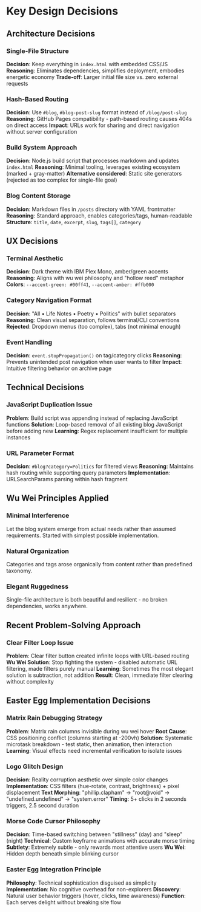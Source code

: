 # Key Design Decisions

## Architecture Decisions

### Single-File Structure
**Decision**: Keep everything in `index.html` with embedded CSS/JS
**Reasoning**: Eliminates dependencies, simplifies deployment, embodies energetic economy
**Trade-off**: Larger initial file size vs. zero external requests

### Hash-Based Routing
**Decision**: Use `#blog`, `#blog-post-slug` format instead of `/blog/post-slug`
**Reasoning**: GitHub Pages compatibility - path-based routing causes 404s on direct access
**Impact**: URLs work for sharing and direct navigation without server configuration

### Build System Approach
**Decision**: Node.js build script that processes markdown and updates `index.html`
**Reasoning**: Minimal tooling, leverages existing ecosystem (marked + gray-matter)
**Alternative considered**: Static site generators (rejected as too complex for single-file goal)

### Blog Content Storage
**Decision**: Markdown files in `/posts` directory with YAML frontmatter
**Reasoning**: Standard approach, enables categories/tags, human-readable
**Structure**: `title`, `date`, `excerpt`, `slug`, `tags[]`, `category`

## UX Decisions

### Terminal Aesthetic
**Decision**: Dark theme with IBM Plex Mono, amber/green accents
**Reasoning**: Aligns with wu wei philosophy and "hollow reed" metaphor
**Colors**: `--accent-green: #00ff41`, `--accent-amber: #ffb000`

### Category Navigation Format
**Decision**: "All • Life Notes • Poetry • Politics" with bullet separators
**Reasoning**: Clean visual separation, follows terminal/CLI conventions
**Rejected**: Dropdown menus (too complex), tabs (not minimal enough)

### Event Handling
**Decision**: `event.stopPropagation()` on tag/category clicks
**Reasoning**: Prevents unintended post navigation when user wants to filter
**Impact**: Intuitive filtering behavior on archive page

## Technical Decisions

### JavaScript Duplication Issue
**Problem**: Build script was appending instead of replacing JavaScript functions
**Solution**: Loop-based removal of all existing blog JavaScript before adding new
**Learning**: Regex replacement insufficient for multiple instances

### URL Parameter Format
**Decision**: `#blog?category=Politics` for filtered views
**Reasoning**: Maintains hash routing while supporting query parameters
**Implementation**: URLSearchParams parsing within hash fragment

## Wu Wei Principles Applied

### Minimal Interference
Let the blog system emerge from actual needs rather than assumed requirements. Started with simplest possible implementation.

### Natural Organization
Categories and tags arose organically from content rather than predefined taxonomy.

### Elegant Ruggedness
Single-file architecture is both beautiful and resilient - no broken dependencies, works anywhere.

## Recent Problem-Solving Approach

### Clear Filter Loop Issue
**Problem**: Clear filter button created infinite loops with URL-based routing
**Wu Wei Solution**: Stop fighting the system - disabled automatic URL filtering, made filters purely manual
**Learning**: Sometimes the most elegant solution is subtraction, not addition
**Result**: Clean, immediate filter clearing without complexity

## Easter Egg Implementation Decisions

### Matrix Rain Debugging Strategy
**Problem**: Matrix rain columns invisible during wu wei hover
**Root Cause**: CSS positioning conflict (columns starting at -200vh)
**Solution**: Systematic microtask breakdown - test static, then animation, then interaction
**Learning**: Visual effects need incremental verification to isolate issues

### Logo Glitch Design
**Decision**: Reality corruption aesthetic over simple color changes
**Implementation**: CSS filters (hue-rotate, contrast, brightness) + pixel displacement
**Text Morphing**: "phillip.clapham" → "root@void" → "undefined.undefined" → "system.error"
**Timing**: 5+ clicks in 2 seconds triggers, 2.5 second duration

### Morse Code Cursor Philosophy
**Decision**: Time-based switching between "stillness" (day) and "sleep" (night)
**Technical**: Custom keyframe animations with accurate morse timing
**Subtlety**: Extremely subtle - only rewards most attentive users
**Wu Wei**: Hidden depth beneath simple blinking cursor

### Easter Egg Integration Principle
**Philosophy**: Technical sophistication disguised as simplicity
**Implementation**: No cognitive overhead for non-explorers
**Discovery**: Natural user behavior triggers (hover, clicks, time awareness)
**Function**: Each serves delight without breaking site flow